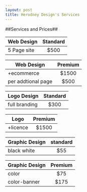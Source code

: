 ```yaml
---
layout: post
title: Herodney Design's Services
---
```


##Services and Prices##



| Web Design        | Standard          |
| ------------- |:-------------:| 
| 5 Page site      | $500 |

| Web Design        | Premium          |
| ------------- |:-------------:| 
| +ecommerce      | $1500      | 
| per addtional page      | $500      |  


| Logo Design       | Standard          |
| ------------- |:-------------:| 
| full branding      | $300 |

| Logo       | Premium          |
| ------------- |:-------------:| 
| +licence      | $1500      | 

| Graphic Design        | standard         |
| ------------- |:-------------:| 
| black white    | $55      | 

| Graphic Design        | Premium          |
| ------------- |:-------------:| 
| color    | $75      | 
| color-banner    | $175      | 
